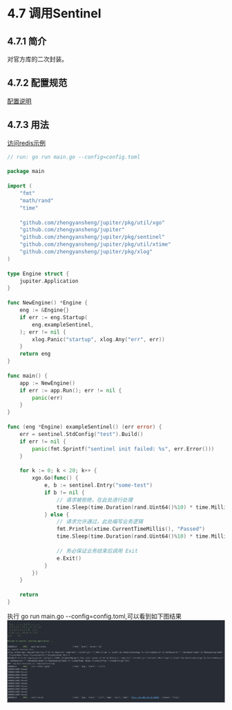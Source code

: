 # 4.7 调用Sentinel

## 4.7.1 简介

对官方库的二次封装。

## 4.7.2 配置规范

[配置说明](http://jupiter.douyu.com/jupiter/6.11sentinel.html)

## 4.7.3 用法

[访问redis示例](https://github.com/douyu/jupiter-examples/tree/main/sentinel)

```go
// run: go run main.go --config=config.toml

package main

import (
    "fmt"
    "math/rand"
    "time"

    "github.com/zhengyansheng/jupiter/pkg/util/xgo"
    "github.com/zhengyansheng/jupiter"
    "github.com/zhengyansheng/jupiter/pkg/sentinel"
    "github.com/zhengyansheng/jupiter/pkg/util/xtime"
    "github.com/zhengyansheng/jupiter/pkg/xlog"
)

type Engine struct {
    jupiter.Application
}

func NewEngine() *Engine {
    eng := &Engine{}
    if err := eng.Startup(
        eng.exampleSentinel,
    ); err != nil {
        xlog.Panic("startup", xlog.Any("err", err))
    }
    return eng
}

func main() {
    app := NewEngine()
    if err := app.Run(); err != nil {
        panic(err)
    }
}

func (eng *Engine) exampleSentinel() (err error) {
    err = sentinel.StdConfig("test").Build()
    if err != nil {
        panic(fmt.Sprintf("sentinel init failed: %s", err.Error()))
    }

    for k := 0; k < 20; k++ {
        xgo.Go(func() {
            e, b := sentinel.Entry("some-test")
            if b != nil {
                // 请求被拒绝，在此处进行处理
                time.Sleep(time.Duration(rand.Uint64()%10) * time.Millisecond)
            } else {
                // 请求允许通过，此处编写业务逻辑
                fmt.Println(xtime.CurrentTimeMillis(), "Passed")
                time.Sleep(time.Duration(rand.Uint64()%10) * time.Millisecond)

                // 务必保证业务结束后调用 Exit
                e.Exit()
            }
        })
    }

    return
}

```

执行 go run main.go --config=config.toml,可以看到如下图结果
![image](../static/jupiter/6.11sentinel.png)

